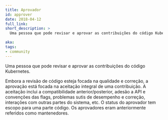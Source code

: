```yaml
---
title: Aprovador
id: approver
date: 2018-04-12
full_link: 
short_description: >
  Uma pessoa que pode revisar e aprovar as contribuições do código Kubernetes.

aka: 
tags:
- community
---
```

 Uma pessoa que pode revisar e aprovar as contribuições do código Kubernetes.

<!--more--> 

Embora a revisão de código esteja focada na qualidade e correção, a aprovação está focada na aceitação integral de uma contribuição. A aceitação inclui a compatibilidade anterior/posterior, adesão a API e convenções das flags, problemas sutis de desempenho e correção, interações com outras partes do sistema, etc. O status do aprovador tem escopo para uma parte código. Os aprovadores eram anteriormente referidos como mantenedores.
